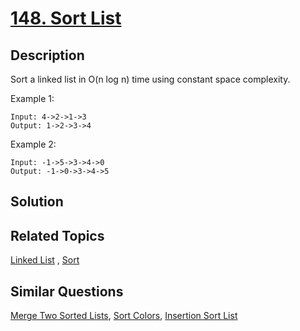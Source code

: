 # [148. Sort List](https://leetcode.com/problems/sort-list)

## Description

Sort a linked list in O(n log n) time using constant space complexity.

Example 1:

```
Input: 4->2->1->3
Output: 1->2->3->4
```

Example 2:

```
Input: -1->5->3->4->0
Output: -1->0->3->4->5
```

## Solution



## Related Topics

[Linked List](https://leetcode.com/tag/linked-list/) , [Sort](https://leetcode.com/tag/sort/) 

## Similar Questions

[Merge Two Sorted Lists](https://leetcode.com/problems/merge-two-sorted-lists/), [Sort Colors](https://leetcode.com/problems/sort-colors/), [Insertion Sort List](https://leetcode.com/problems/insertion-sort-list/)
